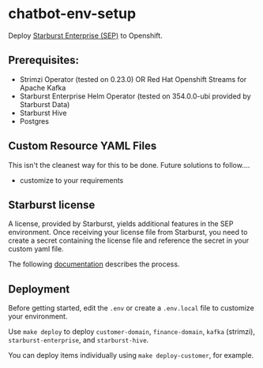 # chatbot-env-setup 

Deploy [Starburst Enterprise (SEP)](https://www.starburst.io/platform/starburst-enterprise/) to Openshift.

## Prerequisites:
- Strimzi Operator (tested on 0.23.0) OR Red Hat Openshift Streams for Apache Kafka
- Starburst Enterprise Helm Operator (tested on 354.0.0-ubi provided by Starburst Data) 
- Starburst Hive
- Postgres

## Custom Resource YAML Files
This isn't the cleanest way for this to be done. Future solutions to follow....
- customize to your requirements

## Starburst license 
A license, provided by Starburst, yields additional features in the SEP environment. Once receiving your license file from Starburst, you need to create a secret containing the license file and reference the secret in your custom yaml file. 

The following [documentation](https://docs.starburst.io/356-e/k8s/sep-config-examples.html?highlight=license#adding-the-license-file) describes the process. 

## Deployment
Before getting started, edit the `.env` or create a `.env.local` file to customize your environment.

Use `make deploy` to deploy `customer-domain`, `finance-domain`, `kafka` (strimzi), `starburst-enterprise`, and `starburst-hive`.

You can deploy items individually using `make deploy-customer`, for example.
